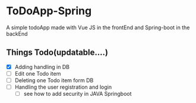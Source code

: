 # ToDoApp-Spring

A simple todoApp made with Vue JS in the frontEnd and Spring-boot in the backEnd

## Things Todo(updatable....)

- [x] Adding handling in DB
- [ ] Edit one Todo item
- [ ] Deleting one Todo item form DB
- [ ] Handling the user registration and login
    - [ ] see how to add security in JAVA Springboot
